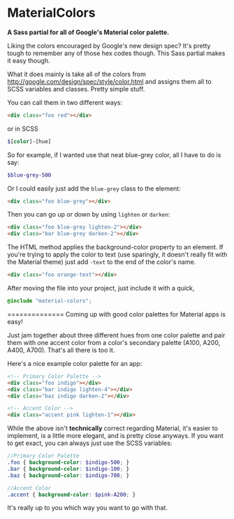 MaterialColors
==============

**A Sass partial for all of Google's Material color palette.**

Liking the colors encouraged by Google's new design spec? It's pretty tough to remember any of those hex codes though. This Sass partial makes it easy though.

What it does mainly is take all of the colors from http://google.com/design/spec/style/color.html and assigns them all to SCSS variables and classes. Pretty simple stuff.


You can call them in two different ways:
```HTML
<div class="foo red"></div>
```
or in SCSS
```SCSS
$[color]-[hue]

```

So for example, if I wanted use that neat blue-grey color, all I have to do is say:
```SCSS
$blue-grey-500
```
Or I could easily just add the `blue-grey` class to the element:
```HTML
<div class="foo blue-grey"></div>
```
Then you can go up or down by using `lighten` or `darken`:
```HTML
<div class="foo blue-grey lighten-2"></div>
<div class="bar blue-grey darken-2"></div>
```

The HTML method applies the background-color property to an element. If you're trying to apply the color to text (use sparingly, it doesn't really fit with the Material theme) just add `-text` to the end of the color's name.
```HTML
<div class="foo orange-text"></div>
```

After moving the file into your project, just include it with a quick,
```SCSS
@include "material-colors";
```
==============
Coming up with good color palettes for Material apps is easy!

Just jam together about three different hues from one color palette and pair them with one accent color from a color's secondary palette (A100, A200, A400, A700). That's all there is too it.

Here's a nice example color palette for an app:

```HTML
<!-- Primary Color Palette -->
<div class="foo indigo"></div>
<div class="bar indigo lighten-4"></div>
<div class="baz indigo darken-2"></div>

<!-- Accent Color -->
<div class="accent pink lighten-1"></div>
```
While the above isn't **technically** correct regarding Material, it's easier to implement, is a little more elegant, and is pretty close anyways. If you want to get exact, you can always just use the SCSS variables:

```SCSS
//Primary Color Palette
.foo { background-color: $indigo-500; }
.bar { background-color: $indigo-100; }
.baz { background-color: $indigo-700; }

//Accent Color
.accent { background-color: $pink-A200; }
```

It's really up to you which way you want to go with that.